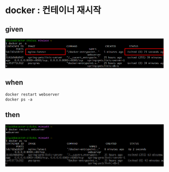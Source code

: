 
# docker : 컨테이너 재시작

## given

![img_20.png](..%2Fimages%2Fimg_20.png)

## when

```
docker restart webserver
docker ps -a
```

## then

![img_21.png](..%2Fimages%2Fimg_21.png)